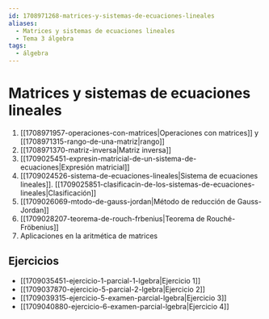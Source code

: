 ```yaml
---
id: 1708971268-matrices-y-sistemas-de-ecuaciones-lineales
aliases:
  - Matrices y sistemas de ecuaciones lineales
  - Tema 3 álgebra
tags:
  - álgebra
---
```


# Matrices y sistemas de ecuaciones lineales

1. [[1708971957-operaciones-con-matrices|Operaciones con matrices]] y [[1708971315-rango-de-una-matriz|rango]]
2. [[1708971370-matriz-inversa|Matriz inversa]]
3. [[1709025451-expresin-matricial-de-un-sistema-de-ecuaciones|Expresión matricial]]
4. [[1709024526-sistema-de-ecuaciones-lineales|Sistema de ecuaciones lineales]]. [[1709025851-clasificacin-de-los-sistemas-de-ecuaciones-lineales|Clasificación]]
5. [[1709026069-mtodo-de-gauss-jordan|Método de reducción de Gauss-Jordan]]
6. [[1709028207-teorema-de-rouch-frbenius|Teorema de Rouché-Fröbenius]]
7. Aplicaciones en la aritmética de matrices

## Ejercicios

- [[1709035451-ejercicio-1-parcial-1-lgebra|Ejercicio 1]]
- [[1709037870-ejercicio-5-parcial-2-lgebra|Ejercicio 2]]
- [[1709039315-ejercicio-5-examen-parcial-lgebra|Ejercicio 3]]
- [[1709040880-ejercicio-6-examen-parcial-lgebra|Ejercicio 4]]